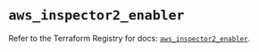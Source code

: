 # `aws_inspector2_enabler`

Refer to the Terraform Registry for docs: [`aws_inspector2_enabler`](https://registry.terraform.io/providers/hashicorp/aws/6.13.0/docs/resources/inspector2_enabler).
